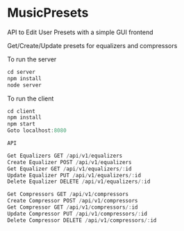 # MusicPresets
API to Edit User Presets with a simple GUI frontend

Get/Create/Update presets for equalizers and compressors

To run the server
```javascript
cd server
npm install
node server
```

To run the client
```javascript
cd client
npm install
npm start
Goto localhost:8080
```

```javascript
API

Get Equalizers GET /api/v1/equalizers
Create Equalizer POST /api/v1/equalizers
Get Equalizer GET /api/v1/equalizers/:id
Update Equalizer PUT /api/v1/equalizers/:id
Delete Equalizer DELETE /api/v1/equalizers/:id

Get Compressors GET /api/v1/compressors
Create Compressor POST /api/v1/compressors
Get Compressor GET /api/v1/compressors/:id
Update Compressor PUT /api/v1/compressors/:id
Delete Compressor DELETE /api/v1/compressors/:id

```
